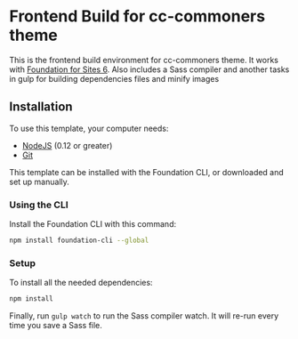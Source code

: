 # Frontend Build for cc-commoners theme

This is the frontend build environment for cc-commoners theme. It works with [Foundation for Sites 6](http://foundation.zurb.com/sites). Also includes a Sass compiler and another tasks in gulp for building dependencies files and minify images

## Installation

To use this template, your computer needs:

- [NodeJS](https://nodejs.org/en/) (0.12 or greater)
- [Git](https://git-scm.com/)

This template can be installed with the Foundation CLI, or downloaded and set up manually.

### Using the CLI

Install the Foundation CLI with this command:

```bash
npm install foundation-cli --global
```


### Setup

To install all the  needed dependencies:

```bash
npm install
```

Finally, run `gulp watch` to run the Sass compiler watch. It will re-run every time you save a Sass file.
